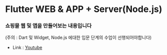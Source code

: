 # Flutter WEB & APP + Server(Node.js)

### 쇼핑몰 웹 및 앱을 만들어보는 내용입니다
(주의 : Dart 및 Widget, Node.js 에대한 입문 단계의 수업이 선행되어야합니다)

- Link : [Youtube](https://youtu.be/1rUTQfIUM6c)
